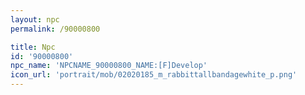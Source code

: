 ```yaml
---
layout: npc
permalink: /90000800

title: Npc
id: '90000800'
npc_name: 'NPCNAME_90000800_NAME:[F]Develop'
icon_url: 'portrait/mob/02020185_m_rabbittallbandagewhite_p.png'
---
```

